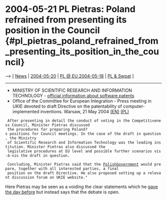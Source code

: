 # 2004-05-21 PL Pietras: Poland refrained from presenting its position in the Council {#pl_pietras_poland_refrained_from_presenting_its_position_in_the_council}

\--\> \[ [ News](SwpatcninoEn "wikilink") \| [
2004-05-20](Pietras040520En "wikilink") \| [ PL @ EU
2004-05-18](ConsPl040518En "wikilink") \| [ PL &
Swpat](SwpatplEn "wikilink") \]

------------------------------------------------------------------------

-   MINISTRY OF SCIENTIFIC RESEARCH AND INFORMATION TECHNOLOGY -
    [official information about software
    patents](http://www.mnii.gov.pl/20040527_patentowanie_oprogramowania.html "wikilink")
-   Office of the Committee for European Integration - Press meeting in
    UKIE devoted to draft Directive on the patentability of
    computer-implemented inventions. Warsaw, 21 May 2004
    [(EN)](http://www2.ukie.gov.pl/WWW/en.nsf/0/76DA032444747675C1256E9F0044B4F4?Open "wikilink")
    [(PL)](http://www1.ukie.gov.pl/WWW/news.nsf/0/5EB033EB0CB1EA04C1256E9B005D83A8?Open "wikilink")

` After presenting in detail the conduct of voting in the Competitiveness Council, Minister Pietras discussed`\
` the procedures for preparing Poland?s positions for Council meetings. In the case of the draft in question, the Ministry   `\
` of Scientific Research and Information Technology was the leading institution. Minister Pietras also discussed the `\
` legislative procedures at EU level and possible further scenarios vis-à-vis the draft in question.`

` Concluding, Minister Pietras said that the `[`PolishGovernment`](PolishGovernment "wikilink")` would prepare, together with all interested parties, a final  `\
` position on the draft Directive. He also proposed setting up a relevant discussion forum on UKIE website."`

Here Pietras may be seen as a voiding the clear statements which he [
gave the day before](Pietras040520En "wikilink") but instead says that
the debate is open.
